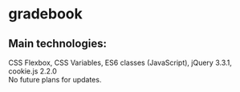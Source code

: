 # gradebook

## Main technologies:
CSS Flexbox, CSS Variables, ES6 classes (JavaScript), jQuery 3.3.1, cookie.js 2.2.0
<br>
No future plans for updates.